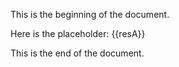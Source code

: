 This is the beginning of the document.

Here is the placeholder: {{resA}}

This is the end of the document.